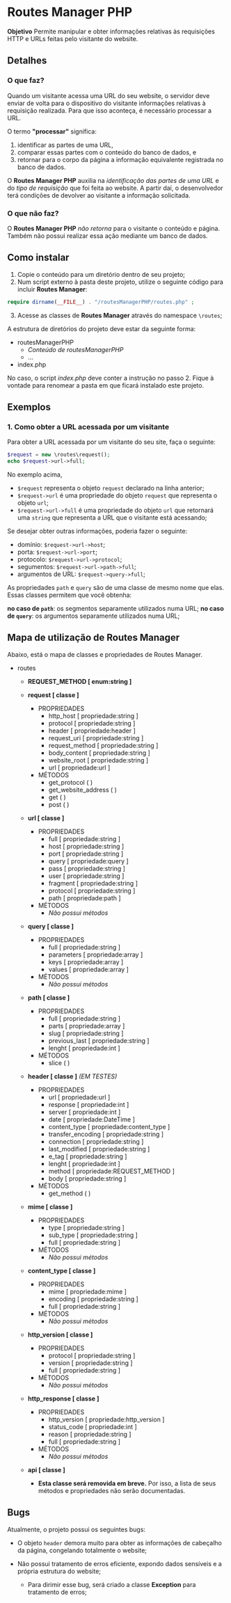 # Routes Manager PHP

**Objetivo** Permite manipular e obter informações relativas às requisições HTTP e URLs feitas pelo visitante do website.

## Detalhes

### O que faz?

Quando um visitante acessa uma URL do seu website, o servidor deve enviar de volta para o dispositivo do visitante informações relativas à requisição realizada. Para que isso aconteça, é necessário processar a URL.

O termo **"processar"** significa:
1) identificar as partes de uma URL, 
2) comparar essas partes com o conteúdo do banco de dados, e 
3) retornar para o corpo da página a informação equivalente registrada no banco de dados.

O **Routes Manager PHP** auxilia na *identificação das partes de uma URL* e do *tipo de requisição* que foi feita ao website. A partir daí, o desenvolvedor terá condições de devolver ao visitante a informação solicitada.

### O que não faz?

O **Routes Manager PHP** *não retorna* para o visitante o conteúdo e página. Também não possui realizar essa ação mediante um banco de dados.

## Como instalar

1. Copie o conteúdo para um diretório dentro de seu projeto;
2. Num script externo à pasta deste projeto, utilize o seguinte código para incluir **Routes Manager**:

```php
require dirname(__FILE__) . "/routesManagerPHP/routes.php" ;
```

3. Acesse as classes de **Routes Manager** através do namespace `\routes`;

A estrutura de diretórios do projeto deve estar da seguinte forma:

- routesManagerPHP
    - *Conteúdo de routesManagerPHP*
    - ...
- index.php

No caso, o script *index.php* deve conter a instrução no passo 2. Fique à vontade para renomear a pasta em que ficará instalado este projeto.

## Exemplos

### **1. Como obter a URL acessada por um visitante**

Para obter a URL acessada por um visitante do seu site, faça o seguinte:

```php
$request = new \routes\request();
echo $request->url->full;
```

No exemplo acima,
- `$request` representa o objeto `request` declarado na linha anterior;
- `$request->url` é uma propriedade do objeto `request` que representa o objeto `url`;
- `$request->url->full` é uma propriedade do objeto `url` que retornará uma `string` que representa a URL que o visitante está acessando;

Se desejar obter outras informações, poderia fazer o seguinte:

- domínio: `$request->url->host`;
- porta: `$request->url->port`;
- protocolo: `$request->url->protocol`;
- segumentos: `$request->url->path->full`;
- argumentos de URL: `$request->query->full`;

As propriedades `path` e `query` são de uma classe de mesmo nome que elas. Essas classes permitem que você obtenha:

**no caso de `path`**: os segmentos separamente utilizados numa URL;
**no caso de `query`**: os argumentos separamente utilizados numa URL;

## Mapa de utilização de Routes Manager

Abaixo, está o mapa de classes e propriedades de Routes Manager.

* routes
    * **REQUEST_METHOD [ enum:string ]**

    * **request [ classe ]**
        * PROPRIEDADES
            * http_host [ propriedade:string ]
            * protocol [ propriedade:string ]
            * header [ propriedade:header ]
            * request_uri [ propriedade:string ]
            * request_method [ propriedade:string ]
            * body_content [ propriedade:string ]
            * website_root [ propriedade:string ]
            * url [ propriedade:url ]
        * MÉTODOS
            * get_protocol ( )
            * get_website_address ( )
            * get ( )
            * post ( )

    * **url [ classe ]**
        * PROPRIEDADES
            * full [ propriedade:string ]
            * host [ propriedade:string ]
            * port [ propriedade:string ]
            * query [ propriedade:query ]
            * pass [ propriedade:string ]
            * user [ propriedade:string ]
            * fragment [ propriedade:string ]
            * protocol [ propriedade:string ]
            * path [ propriedade:path ]
        * MÉTODOS
            * *Não possui métodos*

    * **query [ classe ]**
        * PROPRIEDADES
            * full [ propriedade:string ]
            * parameters [ propriedade:array ]
            * keys [ propriedade:array ]
            * values [ propriedade:array ]
        * MÉTODOS
            * *Não possui métodos*

    * **path [ classe ]**
        * PROPRIEDADES
            * full [ propriedade:string ]
            * parts [ propriedade:array ]
            * slug [ propriedade:string ]
            * previous_last [ propriedade:string ]
            * lenght [ propriedade:int ]
        * MÉTODOS
            * slice ( )

    * **header [ classe ]** *(EM TESTES)*
        * PROPRIEDADES
            * url [ propriedade:url ]
            * response [ propriedade:int ]
            * server [ propriedade:int ]
            * date [ propriedade:DateTime ]
            * content_type [ propriedade:content_type ]
            * transfer_encoding [ propriedade:string ]
            * connection [ propriedade:string ]
            * last_modified [ propriedade:string ]
            * e_tag [ propriedade:string ]
            * lenght [ propriedade:int ]
            * method [ propriedade:REQUEST_METHOD ]
            * body [ propriedade:string ]
        * MÉTODOS
            * get_method ( )

    * **mime [ classe ]**
        * PROPRIEDADES
            * type [ propriedade:string ]
            * sub_type [ propriedade:string ]
            * full [ propriedade:string ]
        * MÉTODOS
            * *Não possui métodos*       

    * **content_type [ classe ]**
        * PROPRIEDADES
            * mime [ propriedade:mime ]
            * encoding [ propriedade:string ]
            * full [ propriedade:string ]
        * MÉTODOS
            * *Não possui métodos*

    * **http_version [ classe ]**
        * PROPRIEDADES
            * protocol [ propriedade:string ]
            * version [ propriedade:string ]
            * full [ propriedade:string ]
        * MÉTODOS
            * *Não possui métodos*

    * **http_response [ classe ]**
        * PROPRIEDADES
            * http_version [ propriedade:http_version ]
            * status_code [ propriedade:int ]
            * reason [ propriedade:string ]
            * full [ propriedade:string ]
        * MÉTODOS
            * *Não possui métodos*

    * **api [ classe ]**
        * **Esta classe será removida em breve.** Por isso, a lista de seus métodos e propriedades não serão documentadas.

## Bugs

Atualmente, o projeto possui os seguintes bugs:

- O objeto `header` demora muito para obter as informações de cabeçalho da página, congelando totalmente o website;

- Não possui tratamento de erros eficiente, expondo dados sensíveis e a própria estrutura do website;
   - Para dirimir esse bug, será criado a classe **Exception** para tratamento de erros;